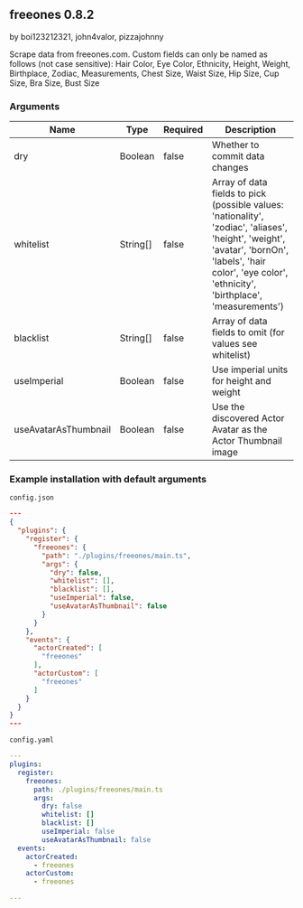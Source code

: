 ## freeones 0.8.2

by boi123212321, john4valor, pizzajohnny

Scrape data from freeones.com. Custom fields can only be named as follows (not case sensitive): Hair Color, Eye Color, Ethnicity, Height, Weight, Birthplace, Zodiac, Measurements, Chest Size, Waist Size, Hip Size, Cup Size, Bra Size, Bust Size

### Arguments

| Name                 | Type     | Required | Description                                                                                                                                                                                                |
| -------------------- | -------- | -------- | ---------------------------------------------------------------------------------------------------------------------------------------------------------------------------------------------------------- |
| dry                  | Boolean  | false    | Whether to commit data changes                                                                                                                                                                             |
| whitelist            | String[] | false    | Array of data fields to pick (possible values: 'nationality', 'zodiac', 'aliases', 'height', 'weight', 'avatar', 'bornOn', 'labels', 'hair color', 'eye color', 'ethnicity', 'birthplace', 'measurements') |
| blacklist            | String[] | false    | Array of data fields to omit (for values see whitelist)                                                                                                                                                    |
| useImperial          | Boolean  | false    | Use imperial units for height and weight                                                                                                                                                                   |
| useAvatarAsThumbnail | Boolean  | false    | Use the discovered Actor Avatar as the Actor Thumbnail image                                                                                                                                               |

### Example installation with default arguments

`config.json`
```json
---
{
  "plugins": {
    "register": {
      "freeones": {
        "path": "./plugins/freeones/main.ts",
        "args": {
          "dry": false,
          "whitelist": [],
          "blacklist": [],
          "useImperial": false,
          "useAvatarAsThumbnail": false
        }
      }
    },
    "events": {
      "actorCreated": [
        "freeones"
      ],
      "actorCustom": [
        "freeones"
      ]
    }
  }
}
---
```

`config.yaml`
```yaml
---
plugins:
  register:
    freeones:
      path: ./plugins/freeones/main.ts
      args:
        dry: false
        whitelist: []
        blacklist: []
        useImperial: false
        useAvatarAsThumbnail: false
  events:
    actorCreated:
      - freeones
    actorCustom:
      - freeones

---
```
